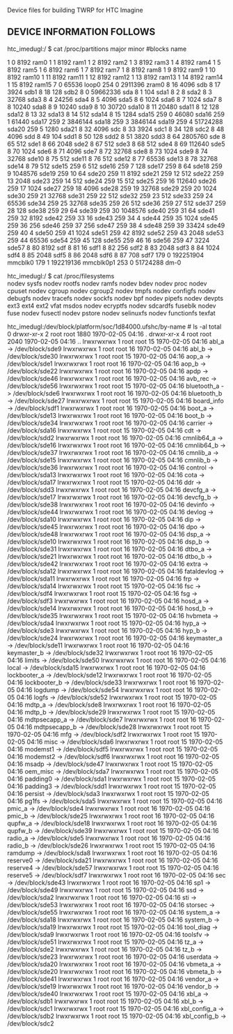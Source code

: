Device files for building TWRP for HTC Imagine

DEVICE INFORMATION FOLLOWS
--------------------------
htc_imedugl:/ $ cat /proc/partitions
major minor  #blocks  name

   1        0       8192 ram0
   1        1       8192 ram1
   1        2       8192 ram2
   1        3       8192 ram3
   1        4       8192 ram4
   1        5       8192 ram5
   1        6       8192 ram6
   1        7       8192 ram7
   1        8       8192 ram8
   1        9       8192 ram9
   1       10       8192 ram10
   1       11       8192 ram11
   1       12       8192 ram12
   1       13       8192 ram13
   1       14       8192 ram14
   1       15       8192 ram15
   7        0      65536 loop0
 254        0    2911396 zram0
   8       16       4096 sdb
   8       17       3924 sdb1
   8       18        128 sdb2
   8        0   59662336 sda
   8        1        104 sda1
   8        2          8 sda2
   8        3      32768 sda3
   8        4      24256 sda4
   8        5       4096 sda5
   8        6       1024 sda6
   8        7       1024 sda7
   8        8      10240 sda8
   8        9      10240 sda9
   8       10      30720 sda10
   8       11      20480 sda11
   8       12        128 sda12
   8       13         32 sda13
   8       14        512 sda14
   8       15       1284 sda15
 259        0      46080 sda16
 259        1      61440 sda17
 259        2    3846144 sda18
 259        3    3846144 sda19
 259        4   51724288 sda20
 259        5       1280 sda21
   8       32       4096 sdc
   8       33       3924 sdc1
   8       34        128 sdc2
   8       48       4096 sdd
   8       49        104 sdd1
   8       50        128 sdd2
   8       51       3820 sdd3
   8       64    2805760 sde
   8       65        512 sde1
   8       66       2048 sde2
   8       67        512 sde3
   8       68        512 sde4
   8       69     112640 sde5
   8       70       1024 sde6
   8       71       4096 sde7
   8       72      32768 sde8
   8       73       1024 sde9
   8       74      32768 sde10
   8       75        512 sde11
   8       76        512 sde12
   8       77      65536 sde13
   8       78      32768 sde14
   8       79        512 sde15
 259        6        512 sde16
 259        7        128 sde17
 259        8         64 sde18
 259        9    1048576 sde19
 259       10         64 sde20
 259       11       8192 sde21
 259       12        512 sde22
 259       13       2048 sde23
 259       14        512 sde24
 259       15        512 sde25
 259       16     112640 sde26
 259       17       1024 sde27
 259       18       4096 sde28
 259       19      32768 sde29
 259       20       1024 sde30
 259       21      32768 sde31
 259       22        512 sde32
 259       23        512 sde33
 259       24      65536 sde34
 259       25      32768 sde35
 259       26        512 sde36
 259       27        512 sde37
 259       28        128 sde38
 259       29         64 sde39
 259       30    1048576 sde40
 259       31         64 sde41
 259       32       8192 sde42
 259       33         16 sde43
 259       34          4 sde44
 259       35       1024 sde45
 259       36        256 sde46
 259       37        256 sde47
 259       38          4 sde48
 259       39      33424 sde49
 259       40          4 sde50
 259       41       1024 sde51
 259       42       8192 sde52
 259       43       2048 sde53
 259       44      65536 sde54
 259       45        128 sde55
 259       46         16 sde56
 259       47       3224 sde57
   8       80       8192 sdf
   8       81         16 sdf1
   8       82        256 sdf2
   8       83       2048 sdf3
   8       84       1024 sdf4
   8       85       2048 sdf5
   8       86       2048 sdf6
   8       87        708 sdf7
 179        0  192251904 mmcblk0
 179        1  192219136 mmcblk0p1
 253        0   51724288 dm-0
 
htc_imedugl:/ $ cat /proc/filesystems                                          
nodev	sysfs
nodev	rootfs
nodev	ramfs
nodev	bdev
nodev	proc
nodev	cpuset
nodev	cgroup
nodev	cgroup2
nodev	tmpfs
nodev	configfs
nodev	debugfs
nodev	tracefs
nodev	sockfs
nodev	bpf
nodev	pipefs
nodev	devpts
	ext3
	ext4
	ext2
	vfat
	msdos
nodev	ecryptfs
nodev	sdcardfs
	fuseblk
nodev	fuse
nodev	fusectl
nodev	pstore
nodev	selinuxfs
nodev	functionfs
	texfat

htc_imedugl:/dev/block/platform/soc/1d84000.ufshc/by-name # ls -al
total 0
drwxr-xr-x 2 root root 1880 1970-02-05 04:16 .
drwxr-xr-x 4 root root 2040 1970-02-05 04:16 ..
lrwxrwxrwx 1 root root   15 1970-02-05 04:16 abl_a -> /dev/block/sde9
lrwxrwxrwx 1 root root   16 1970-02-05 04:16 abl_b -> /dev/block/sde30
lrwxrwxrwx 1 root root   15 1970-02-05 04:16 aop_a -> /dev/block/sde1
lrwxrwxrwx 1 root root   16 1970-02-05 04:16 aop_b -> /dev/block/sde22
lrwxrwxrwx 1 root root   16 1970-02-05 04:16 apdp -> /dev/block/sde46
lrwxrwxrwx 1 root root   16 1970-02-05 04:16 avb_rec -> /dev/block/sde56
lrwxrwxrwx 1 root root   15 1970-02-05 04:16 bluetooth_a -> /dev/block/sde6
lrwxrwxrwx 1 root root   16 1970-02-05 04:16 bluetooth_b -> /dev/block/sde27
lrwxrwxrwx 1 root root   15 1970-02-05 04:16 board_info -> /dev/block/sdf1
lrwxrwxrwx 1 root root   16 1970-02-05 04:16 boot_a -> /dev/block/sde13
lrwxrwxrwx 1 root root   16 1970-02-05 04:16 boot_b -> /dev/block/sde34
lrwxrwxrwx 1 root root   16 1970-02-05 04:16 carrier -> /dev/block/sda16
lrwxrwxrwx 1 root root   15 1970-02-05 04:16 cdt -> /dev/block/sdd2
lrwxrwxrwx 1 root root   16 1970-02-05 04:16 cmnlib64_a -> /dev/block/sde16
lrwxrwxrwx 1 root root   16 1970-02-05 04:16 cmnlib64_b -> /dev/block/sde37
lrwxrwxrwx 1 root root   16 1970-02-05 04:16 cmnlib_a -> /dev/block/sde15
lrwxrwxrwx 1 root root   16 1970-02-05 04:16 cmnlib_b -> /dev/block/sde36
lrwxrwxrwx 1 root root   16 1970-02-05 04:16 control -> /dev/block/sda13
lrwxrwxrwx 1 root root   16 1970-02-05 04:16 cota -> /dev/block/sda17
lrwxrwxrwx 1 root root   15 1970-02-05 04:16 ddr -> /dev/block/sdd3
lrwxrwxrwx 1 root root   16 1970-02-05 04:16 devcfg_a -> /dev/block/sde17
lrwxrwxrwx 1 root root   16 1970-02-05 04:16 devcfg_b -> /dev/block/sde38
lrwxrwxrwx 1 root root   16 1970-02-05 04:16 devinfo -> /dev/block/sde44
lrwxrwxrwx 1 root root   16 1970-02-05 04:16 devlog -> /dev/block/sda10
lrwxrwxrwx 1 root root   16 1970-02-05 04:16 dip -> /dev/block/sde45
lrwxrwxrwx 1 root root   16 1970-02-05 04:16 dpo -> /dev/block/sde48
lrwxrwxrwx 1 root root   16 1970-02-05 04:16 dsp_a -> /dev/block/sde10
lrwxrwxrwx 1 root root   16 1970-02-05 04:16 dsp_b -> /dev/block/sde31
lrwxrwxrwx 1 root root   16 1970-02-05 04:16 dtbo_a -> /dev/block/sde21
lrwxrwxrwx 1 root root   16 1970-02-05 04:16 dtbo_b -> /dev/block/sde42
lrwxrwxrwx 1 root root   16 1970-02-05 04:16 extra -> /dev/block/sda12
lrwxrwxrwx 1 root root   16 1970-02-05 04:16 fataldevlog -> /dev/block/sda11
lrwxrwxrwx 1 root root   16 1970-02-05 04:16 frp -> /dev/block/sda14
lrwxrwxrwx 1 root root   15 1970-02-05 04:16 fsc -> /dev/block/sdf4
lrwxrwxrwx 1 root root   15 1970-02-05 04:16 fsg -> /dev/block/sdf3
lrwxrwxrwx 1 root root   16 1970-02-05 04:16 hosd_a -> /dev/block/sde14
lrwxrwxrwx 1 root root   16 1970-02-05 04:16 hosd_b -> /dev/block/sde35
lrwxrwxrwx 1 root root   15 1970-02-05 04:16 hvbmeta -> /dev/block/sda4
lrwxrwxrwx 1 root root   15 1970-02-05 04:16 hyp_a -> /dev/block/sde3
lrwxrwxrwx 1 root root   16 1970-02-05 04:16 hyp_b -> /dev/block/sde24
lrwxrwxrwx 1 root root   16 1970-02-05 04:16 keymaster_a -> /dev/block/sde11
lrwxrwxrwx 1 root root   16 1970-02-05 04:16 keymaster_b -> /dev/block/sde32
lrwxrwxrwx 1 root root   16 1970-02-05 04:16 limits -> /dev/block/sde50
lrwxrwxrwx 1 root root   16 1970-02-05 04:16 local -> /dev/block/sda15
lrwxrwxrwx 1 root root   16 1970-02-05 04:16 lockbooter_a -> /dev/block/sde12
lrwxrwxrwx 1 root root   16 1970-02-05 04:16 lockbooter_b -> /dev/block/sde33
lrwxrwxrwx 1 root root   16 1970-02-05 04:16 logdump -> /dev/block/sde54
lrwxrwxrwx 1 root root   16 1970-02-05 04:16 logfs -> /dev/block/sde52
lrwxrwxrwx 1 root root   15 1970-02-05 04:16 mdtp_a -> /dev/block/sde8
lrwxrwxrwx 1 root root   16 1970-02-05 04:16 mdtp_b -> /dev/block/sde29
lrwxrwxrwx 1 root root   15 1970-02-05 04:16 mdtpsecapp_a -> /dev/block/sde7
lrwxrwxrwx 1 root root   16 1970-02-05 04:16 mdtpsecapp_b -> /dev/block/sde28
lrwxrwxrwx 1 root root   15 1970-02-05 04:16 mfg -> /dev/block/sdf2
lrwxrwxrwx 1 root root   15 1970-02-05 04:16 misc -> /dev/block/sda6
lrwxrwxrwx 1 root root   15 1970-02-05 04:16 modemst1 -> /dev/block/sdf5
lrwxrwxrwx 1 root root   15 1970-02-05 04:16 modemst2 -> /dev/block/sdf6
lrwxrwxrwx 1 root root   16 1970-02-05 04:16 msadp -> /dev/block/sde47
lrwxrwxrwx 1 root root   15 1970-02-05 04:16 oem_misc -> /dev/block/sda7
lrwxrwxrwx 1 root root   15 1970-02-05 04:16 padding0 -> /dev/block/sda1
lrwxrwxrwx 1 root root   15 1970-02-05 04:16 padding3 -> /dev/block/sdd1
lrwxrwxrwx 1 root root   15 1970-02-05 04:16 persist -> /dev/block/sda3
lrwxrwxrwx 1 root root   15 1970-02-05 04:16 pg1fs -> /dev/block/sda5
lrwxrwxrwx 1 root root   15 1970-02-05 04:16 pmic_a -> /dev/block/sde4
lrwxrwxrwx 1 root root   16 1970-02-05 04:16 pmic_b -> /dev/block/sde25
lrwxrwxrwx 1 root root   16 1970-02-05 04:16 qupfw_a -> /dev/block/sde18
lrwxrwxrwx 1 root root   16 1970-02-05 04:16 qupfw_b -> /dev/block/sde39
lrwxrwxrwx 1 root root   15 1970-02-05 04:16 radio_a -> /dev/block/sde5
lrwxrwxrwx 1 root root   16 1970-02-05 04:16 radio_b -> /dev/block/sde26
lrwxrwxrwx 1 root root   15 1970-02-05 04:16 ramdump -> /dev/block/sda8
lrwxrwxrwx 1 root root   16 1970-02-05 04:16 reserve0 -> /dev/block/sda21
lrwxrwxrwx 1 root root   16 1970-02-05 04:16 reserve4 -> /dev/block/sde57
lrwxrwxrwx 1 root root   15 1970-02-05 04:16 reserve5 -> /dev/block/sdf7
lrwxrwxrwx 1 root root   16 1970-02-05 04:16 sec -> /dev/block/sde43
lrwxrwxrwx 1 root root   16 1970-02-05 04:16 sp1 -> /dev/block/sde49
lrwxrwxrwx 1 root root   15 1970-02-05 04:16 ssd -> /dev/block/sda2
lrwxrwxrwx 1 root root   16 1970-02-05 04:16 sti -> /dev/block/sde53
lrwxrwxrwx 1 root root   16 1970-02-05 04:16 storsec -> /dev/block/sde55
lrwxrwxrwx 1 root root   16 1970-02-05 04:16 system_a -> /dev/block/sda18
lrwxrwxrwx 1 root root   16 1970-02-05 04:16 system_b -> /dev/block/sda19
lrwxrwxrwx 1 root root   15 1970-02-05 04:16 tool_diag -> /dev/block/sda9
lrwxrwxrwx 1 root root   16 1970-02-05 04:16 toolsfv -> /dev/block/sde51
lrwxrwxrwx 1 root root   15 1970-02-05 04:16 tz_a -> /dev/block/sde2
lrwxrwxrwx 1 root root   16 1970-02-05 04:16 tz_b -> /dev/block/sde23
lrwxrwxrwx 1 root root   16 1970-02-05 04:16 userdata -> /dev/block/sda20
lrwxrwxrwx 1 root root   16 1970-02-05 04:16 vbmeta_a -> /dev/block/sde20
lrwxrwxrwx 1 root root   16 1970-02-05 04:16 vbmeta_b -> /dev/block/sde41
lrwxrwxrwx 1 root root   16 1970-02-05 04:16 vendor_a -> /dev/block/sde19
lrwxrwxrwx 1 root root   16 1970-02-05 04:16 vendor_b -> /dev/block/sde40
lrwxrwxrwx 1 root root   15 1970-02-05 04:16 xbl_a -> /dev/block/sdb1
lrwxrwxrwx 1 root root   15 1970-02-05 04:16 xbl_b -> /dev/block/sdc1
lrwxrwxrwx 1 root root   15 1970-02-05 04:16 xbl_config_a -> /dev/block/sdb2
lrwxrwxrwx 1 root root   15 1970-02-05 04:16 xbl_config_b -> /dev/block/sdc2

